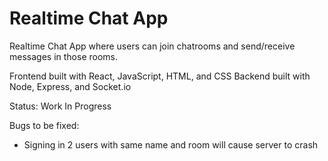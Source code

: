 # Realtime Chat App
Realtime Chat App where users can join chatrooms and send/receive messages in those rooms.
 
Frontend built with React, JavaScript, HTML, and CSS
Backend built with Node, Express, and Socket.io

Status: Work In Progress

Bugs to be fixed:
 - Signing in 2 users with same name and room will cause server to crash
